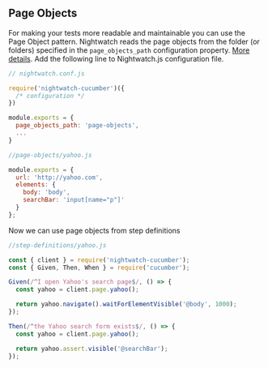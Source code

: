 ## Page Objects

For making your tests more readable and maintainable you can use the Page Object pattern. Nightwatch reads the page objects from the folder (or folders) specified in the `page_objects_path` configuration property. [More details](http://nightwatchjs.org/guide#page-objects). Add the following line to Nightwatch.js configuration file.

```javascript
// nightwatch.conf.js

require('nightwatch-cucumber')({
  /* configuration */
})

module.exports = {
  page_objects_path: 'page-objects',
  ...
}
```

```javascript
//page-objects/yahoo.js

module.exports = {
  url: 'http://yahoo.com',
  elements: {
    body: 'body',
    searchBar: 'input[name="p"]'
  }
};
```

Now we can use page objects from step definitions

```javascript
//step-definitions/yahoo.js

const { client } = require('nightwatch-cucumber');
const { Given, Then, When } = require('cucumber');

Given(/^I open Yahoo's search page$/, () => {
  const yahoo = client.page.yahoo();

  return yahoo.navigate().waitForElementVisible('@body', 1000);
});

Then(/^the Yahoo search form exists$/, () => {
  const yahoo = client.page.yahoo();

  return yahoo.assert.visible('@searchBar');
});
```
